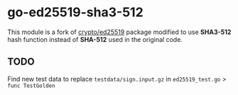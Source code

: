 # go-ed25519-sha3-512

This module is a fork of [crypto/ed25519](https://pkg.go.dev/crypto/ed25519) package
modified to use **SHA3-512** hash function instead of **SHA-512** used in the original code.

## TODO

Find new test data to replace `testdata/sign.input.gz` in `ed25519_test.go` > `func TestGolden`
